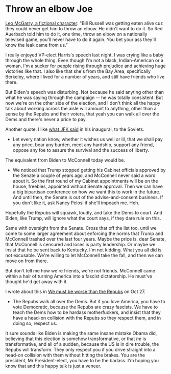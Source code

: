 # Throw an elbow Joe
<a href="https://www.imdb.com/title/tt0745665/characters/nm0817983">Leo McGarry, a fictional character</a>: "Bill Russell was getting eaten alive cuz they could never get him to throw an elbow. He didn't want to do it. So Red Auerbach told him to do it, one time, throw an elbow on a nationally televised game, you'll never have to do it again. You bet your ass they'll know the leak came from us."

I really enjoyed VP-elect Harris's speech last night. I was crying like a baby through the whole thing. Even though I'm not a black, Indian-American or a woman, I'm a sucker for people rising through prejudice and achieving huge victories like that. I also like that she's from the Bay Area, specifically Berkeley, where I lived for a number of years, and still have friends who live there. 

But Biden's speech was disturbing. Not because he said anyting other than what he was saying through the campaign -- he was totally consistent. But now we're on the other side of the election, and I don't think all the happy talk about working across the aisle will amount to anything, other than a sense by the Repubs and their voters, that yeah you can walk all over the Dems and there's never a price to pay. 

Another quote: I like <a href="https://en.wikipedia.org/wiki/Kennedy_Doctrine#:~:text=In%20this%20Address%2C%20Kennedy%20warned,in%20%22a%20struggle%20against%20the">what JFK said</a> in his inaugural, to the Soviets. 
* Let every nation know, whether it wishes us well or ill, that we shall pay any price, bear any burden, meet any hardship, support any friend, oppose any foe to assure the survival and the success of liberty.

The equivalent from Biden to McConnell today would be.
* We noticed that Trump stopped getting his Cabinet officials approved by the Senate a couple of years ago, and McConnell never said a word about it. So the first round of my Cabinet appointments will be on the house, freebies, appointed without Senate approval. Then we can have a big bipartisan conference on how we want this to work in the future. And until then, the Senate is out of the advise-and-consent business. If you don't like it, ask Nancy Pelosi if she'll impeach me. Heh.

Hopefully the Repubs will squawk, loudly, and take the Dems to court. And Biden, like Trump, will ignore what the court says, if they dare rule on this. 

Same with oversight from the Senate. Cross that off the list too, until we come to some larger agreement about enforcing the norms that Trump and McConnell trashed over the last four years. Maybe the price is, dear Senate, that McConnell is censured and loses is party leadership. Or maybe we insist that he be sent back to Kentucky. I'm not kidding. What you all did is not excusable. We're willing to let McConnell take the fall, and then we can move on from there. 

But don't tell me how we're friends, we're not friends. McConnell came within a hair of turning America into a fascist dictatorship. He must've thought he'd get away with it.

I wrote about this in <a href="http://scripting.com/2020/10/27/155932.html?title=weMustBeWorseThanTheRepubs">We must be worse than the Repubs</a> on Oct 27. 
* The Repubs walk all over the Dems. But if you love America, you have to vote Democratic, because the Repubs are crazy fascists. We have to teach the Dems how to be hardass motherfuckers, and insist that they have a head-on collision with the Repubs so they respect them, and in doing so, respect us. 

It sure sounds like Biden is making the same insane mistake Obama did, believing that this election is somehow transformative, or that <i>he</i> is transformative, and all of a sudden, because the US is in dire trouble, the Repubs will transform. They only respect you if you drive straight into a head-on collision with them without hitting the brakes. You are the president, Mr President-elect, you have to be the badass. I'm hoping you know that and this happy talk is just a veneer. 

